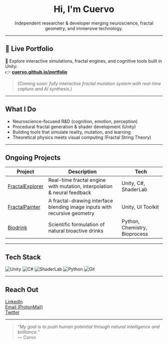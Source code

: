 <h1 align="center">Hi, I'm Cuervo</h1>
<p align="center">
  Independent researcher & developer merging neuroscience, fractal geometry, and immersive technology.
</p>

---

## 🔮 Live Portfolio

🎨 Explore interactive simulations, fractal engines, and cognitive tools built in Unity:  
👉 **[cuervo.github.io/portfolio]([https://cuervo.github.io/portfolio](https://danielcuervo.notion.site/Portfolio-20b6ad1cd22f802fa76dd74a60e823ea))**

> *(Coming soon: fully interactive fractal mutation system with real-time capture and AI synthesis.)*

---

##  What I Do

-  Neuroscience-focused R&D (cognition, emotion, perception)
-  Procedural fractal generation & shader development (Unity)
-  Building tools that simulate reality, mutation, and learning
-  Theoretical physics meets visual computing (Fractal String Theory)

---

##  Ongoing Projects

| Project | Description | Tech |
|--------|-------------|------|
| [FractalExplorer](https://github.com/yourusername/FractalExplorer) | Real-time fractal engine with mutation, interpolation & neural feedback | Unity, C#, ShaderLab |
| [FractalPainter](https://github.com/yourusername/FractalPainter) | A fractal-drawing interface blending image inputs with recursive geometry | Unity, UI Toolkit |
| [Biodrink](https://github.com/yourusername/Biodrink) | Scientific formulation of natural bioactive drinks | Python, Chemistry, Bioprocess |

---

##  Tech Stack

![Unity](https://img.shields.io/badge/Unity-000?style=flat&logo=unity&logoColor=white)
![C#](https://img.shields.io/badge/C%23-239120?style=flat&logo=csharp&logoColor=white)
![ShaderLab](https://img.shields.io/badge/ShaderLab-orange)
![Python](https://img.shields.io/badge/Python-3776AB?style=flat&logo=python&logoColor=white)
![Git](https://img.shields.io/badge/Git-F05032?style=flat&logo=git&logoColor=white)

---

##  Reach Out

[LinkedIn](https://linkedin.com/in/yourusername)  
[Email (ProtonMail)](mailto:cuervo@protonmail.com)  
[Twitter](https://twitter.com/yourusername)

---

> *"My goal is to push human potential through natural intelligence and brilliance."*  
> — Corvo
